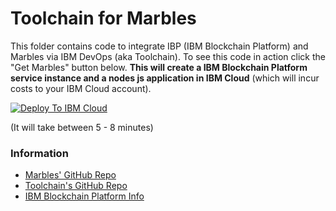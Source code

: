 # Toolchain for Marbles

This folder contains code to integrate IBP (IBM Blockchain Platform) and Marbles via IBM DevOps (aka Toolchain).
To see this code in action click the "Get Marbles" button below.
**This will create a IBM Blockchain Platform service instance and a nodes js application in IBM Cloud** (which will incur costs to your IBM Cloud account).

[![Deploy To IBM Cloud](./create_marbles_tc_button.png)](https://console.bluemix.net/devops/setup/deploy/?repository=https%3A//github.com/ibm-blockchain/marbles&branch=master)

(It will take between 5 - 8 minutes)

### Information
- [Marbles' GitHub Repo](https://github.com/ibm-blockchain/marbles)
- [Toolchain's GitHub Repo](https://github.com/open-toolchain/sdk/wiki)
- [IBM Blockchain Platform Info](https://console.bluemix.net/developer/blockchain/dashboard)
